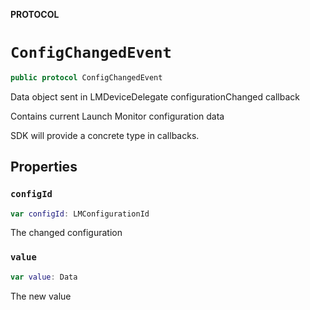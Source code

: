 **PROTOCOL**

# `ConfigChangedEvent`

```swift
public protocol ConfigChangedEvent
```

Data object sent in LMDeviceDelegate configurationChanged callback

Contains current Launch Monitor configuration data

SDK will provide a concrete type in callbacks.

## Properties
### `configId`

```swift
var configId: LMConfigurationId
```

The changed configuration

### `value`

```swift
var value: Data
```

The new value
